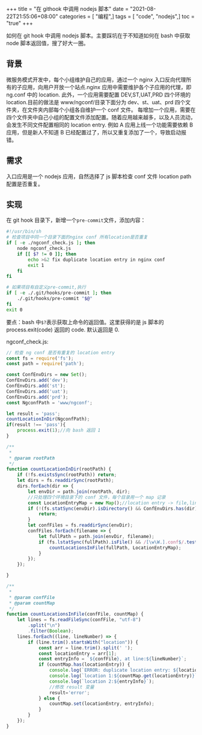 +++
title = "在 githook 中调用 nodejs 脚本"
date = "2021-08-22T21:55:06+08:00"
categories = [ "编程",]
tags = [ "code", "nodejs",]
toc = "true"
+++

 
如何在 git hook 中调用 nodejs 脚本。主要踩坑在于不知道如何在 bash 中获取 node 脚本返回值，搜了好大一圈。

## 背景
微服务模式开发中，每个小组维护自己的应用，通过一个 nginx 入口反向代理所有的子应用，向用户开放一个站点.nginx 应用中需要维护各个子应用的代理，即 ng.conf 中的 location.
此外，一个应用需要配置 DEV,ST,UAT,PRD 四个环境的 location.目前的做法是 www/ngconf/目录下面分为 dev、st、uat、prd 四个文件夹，在文件夹内部每个小组各自维护一个 conf 文件。
每增加一个应用，需要在四个文件夹中自己小组的配置文件添加配置。随着应用越来越多，以及人员流动，会发生不同文件配置相同的 location entry. 
例如 A 应用上线一个功能需要依赖 B 应用，但是新人不知道 B 已经配置过了，所以又重复添加了一个，导致启动报错。

<!--more-->

## 需求
入口应用是一个 nodejs 应用，自然选择了 js 脚本检查 conf 文件 location path 配置是否重复。

## 实现
在 git hook 目录下，新增一个`pre-commit`文件，添加内容：

```bash
#!/usr/bin/sh
# 检查项目中同一个目录下面的nginx conf 所有location是否重复
if [ -e ./ngconf_check.js ]; then
    node ngconf_check.js
    if [[ $? != 0 ]]; then
        echo >&2 fix duplicate location entry in nginx conf
        exit 1
    fi
fi

# 如果项目有自定义pre-commit,执行
if [ -e ./.git/hooks/pre-commit ]; then
    ./.git/hooks/pre-commit "$@"
fi
exit 0
```
要点：bash 中`$?`表示获取上命令的返回值。这里获得的是 js 脚本的 process.exit(code) 返回的 code. 默认返回是 0.

ngconf_check.js:

```javascript
// 检查 ng conf 是否有重复的 location entry
const fs = require('fs');
const path = require('path');

const ConfEnvDirs = new Set();
ConfEnvDirs.add('dev');
ConfEnvDirs.add('st');
ConfEnvDirs.add('uat');
ConfEnvDirs.add('prd');
const NgconfPath = 'www/ngconf';

let result = 'pass';
countLocationInDir(NgconfPath);
if(result !== 'pass'){
    process.exit(1);//向 bash 返回 1
}

/**
 *
 * @param rootPath
 */
function countLocationInDir(rootPath) {
    if (!fs.existsSync(rootPath)) return;
    let dirs = fs.readdirSync(rootPath);
    dirs.forEach(dir => {
        let envDir = path.join(rootPath, dir);
        //只处理四个环境目录下的 conf 文件，每个目录用一个 map 记录
        const LocationEntryMap = new Map();//location entry -> file,line
        if (!(fs.statSync(envDir).isDirectory() && ConfEnvDirs.has(dir))) {
            return;
        }
        let confFiles = fs.readdirSync(envDir);
        confFiles.forEach(filename => {
            let fullPath = path.join(envDir, filename);
            if (fs.lstatSync(fullPath).isFile() && /[\w\W.].conf$/.test(filename)) {
                countLocationsInFile(fullPath, LocationEntryMap);
            }
        });
    });

}

/**
 *
 * @param confFile
 * @param countMap
 */
function countLocationsInFile(confFile, countMap) {
    let lines = fs.readFileSync(confFile, "utf-8")
        .split("\n")
        .filter(Boolean);
    lines.forEach((line, lineNumber) => {
        if (line.trim().startsWith("location")) {
            const arr = line.trim().split(' ');
            const locationEntry = arr[1];
            const entryInfo = `${confFile}, at line:${lineNumber}`;
            if (countMap.has(locationEntry)) {
                console.log(`ERROR: duplicate location entry: ${locationEntry}`);
                console.log(`location 1:${countMap.get(locationEntry)}`);
                console.log(`location 2:${entryInfo}`);                
                //修改 result 变量
                result='error';
            } else {
                countMap.set(locationEntry, entryInfo);
            }
        }
    });
}
```